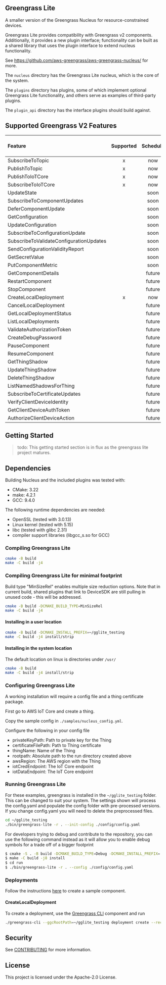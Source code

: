 ## Greengrass Lite

A smaller version of the Greengrass Nucleus for resource-constrained devices.

Greengrass Lite provides compatibility with Greengrass v2 components.
Additionally, it provides a new plugin interface; functionality can be built as
a shared library that uses the plugin interface to extend nucleus functionality.

See <https://github.com/aws-greengrass/aws-greengrass-nucleus/> for more.

The `nucleus` directory has the Greengrass Lite nucleus, which is the core of
the system.

The `plugins` directory has plugins, some of which implement optional Greengrass
Lite functionality, and others serve as examples of third-party plugins.

The `plugin_api` directory has the interface plugins should build against.

## Supported Greengrass V2 Features

| Feature                                 | Supported | Schedule | Plugin that provides support |
| :-------------------------------------- | :-------: | :------: | :--------------------------- |
| SubscribeToTopic                        |     x     |   now    | local_broker                 |
| PublishToTopic                          |     x     |   now    | local_broker                 |
| PublishToIoTCore                        |     x     |   now    | iot_broker                   |
| SubscribeToIoTCore                      |     x     |   now    | iot_broker                   |
| UpdateState                             |           |   soon   |                              |
| SubscribeToComponentUpdates             |           |   soon   |                              |
| DeferComponentUpdate                    |           |   soon   |                              |
| GetConfiguration                        |           |   soon   |                              |
| UpdateConfiguration                     |           |   soon   |                              |
| SubscribeToConfigurationUpdate          |           |   soon   |                              |
| SubscribeToValidateConfigurationUpdates |           |   soon   |                              |
| SendConfigurationValidityReport         |           |   soon   |                              |
| GetSecretValue                          |           |   soon   |                              |
| PutComponentMetric                      |           |   soon   |                              |
| GetComponentDetails                     |           |  future  |                              |
| RestartComponent                        |           |  future  |                              |
| StopComponent                           |           |  future  |                              |
| CreateLocalDeployment                   |     x     |   now    | native_plugin                |
| CancelLocalDeployment                   |           |  future  |                              |
| GetLocalDeploymentStatus                |           |  future  |                              |
| ListLocalDeployments                    |           |  future  |                              |
| ValidateAuthorizationToken              |           |  future  |                              |
| CreateDebugPassword                     |           |  future  |                              |
| PauseComponent                          |           |  future  |                              |
| ResumeComponent                         |           |  future  |                              |
| GetThingShadow                          |           |  future  |                              |
| UpdateThingShadow                       |           |  future  |                              |
| DeleteThingShadow                       |           |  future  |                              |
| ListNamedShadowsForThing                |           |  future  |                              |
| SubscribeToCertificateUpdates           |           |  future  |                              |
| VerifyClientDeviceIdentity              |           |  future  |                              |
| GetClientDeviceAuthToken                |           |  future  |                              |
| AuthorizeClientDeviceAction             |           |  future  |                              |

## Getting Started

> todo: This getting started section is in flux as the greengrass lite project
> matures.

## Dependencies

Building Nucleus and the included plugins was tested with:

- CMake: 3.22
- make: 4.2.1
- GCC: 9.4.0

The following runtime dependencies are needed:

- OpenSSL (tested with 3.0.13)
- Linux kernel (tested with 5.15)
- libc (tested with glibc 2.31)
- compiler support libraries (libgcc_s.so for GCC)

### Compiling Greengrass Lite

```bash
cmake -B build
make -C build -j4
```

### Compiling Greengrass Lite for minimal footprint

Build type "MinSizeRel" enables multiple size reduction options. Note that in
current build, shared plugins that link to DeviceSDK are still pulling in unused
code - this will be addressed.

```bash
cmake -B build -DCMAKE_BUILD_TYPE=MinSizeRel
make -C build -j4
```

#### Installing in a user location

```bash
cmake -B build -DCMAKE_INSTALL_PREFIX=~/gglite_testing
make -C build -j4 install/strip
```

#### Installing in the system location

The default location on linux is directories under `/usr/`

```bash
cmake -B build
make -C build -j4 install/strip
```

### Configuring Greengrass Lite

A working installation will require a config file and a thing certificate
package.

First go to AWS IoT Core and create a thing.

Copy the sample config in `./samples/nucleus_config.yml`.

Configure the following in your config file

- privateKeyPath: Path to private key for the Thing
- certificateFilePath: Path to Thing certificate
- thingName: Name of the Thing
- rootpath: Absolute path to the run directory created above
- awsRegion: The AWS region with the Thing
- iotCredEndpoint: The IoT Core endpoint
- iotDataEndpoint: The IoT Core endpoint

### Running Greengrass Lite

For these examples, greengrass is installed in the `~/gglite_testing` folder.
This can be changed to suit your system. The settings shown will process the
config.yaml and populate the config folder with pre-processed versions. If you
change config.yaml you will need to delete the preprocessed files.

```bash
cd ~/gglite_testing
./bin/greengrass-lite -r . --init-config ./config/config.yaml
```

For developers trying to debug and contribute to the repository, you can use the
following command instead as it will allow you to enable debug symbols for a
trade off of a bigger footprint

```bash
$ cmake -S . -B build -DCMAKE_BUILD_TYPE=Debug -DCMAKE_INSTALL_PREFIX=./run
$ make -C build -j8 install
$ cd run
$ ./bin/greengrass-lite -r . --config ./config/config.yaml
```

### Deployments

Follow the instructions
[here](https://docs.aws.amazon.com/greengrass/v2/developerguide/create-first-component.html)
to create a sample component.

#### CreateLocalDeployment

To create a deployment, use the
[Greengrass CLI](https://github.com/aws-greengrass/aws-greengrass-cli) component
and run

```bash
./greengrass-cli --ggcRootPath=~/gglite_testing deployment create --recipeDir ./path/to/recipes --artifactDir ./path/to/artifacts --merge "<component-name>=<version>"
```

## Security

See [CONTRIBUTING](CONTRIBUTING.md#security-issue-notifications) for more
information.

## License

This project is licensed under the Apache-2.0 License.
